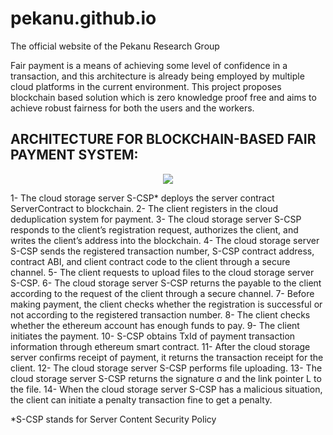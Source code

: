 # pekanu.github.io
The official website of the Pekanu Research Group

Fair payment is a means of achieving some level of confidence in a transaction, and this architecture is already being employed by multiple cloud platforms in the current environment. This project proposes blockchain based solution which is zero knowledge proof free and aims to achieve robust fairness for both the users and the workers.


## ARCHITECTURE FOR BLOCKCHAIN-BASED FAIR PAYMENT SYSTEM:

<p align="center">
  <img src="https://user-images.githubusercontent.com/93195979/194738849-8a811686-e167-4786-996a-c7a4522c43a8.png" />
</p>


1- The cloud storage server S-CSP* deploys the server contract ServerContract to blockchain.
2- The client registers in the cloud deduplication system for payment.
3- The cloud storage server S-CSP responds to the client’s registration request, authorizes the client, and writes the client’s address into the blockchain.
4- The cloud storage server S-CSP sends the registered transaction number, S-CSP contract address, contract ABI, and client contract code to the client through a secure channel.
5- The client requests to upload files to the cloud storage server S-CSP.
6- The cloud storage server S-CSP returns the payable to the client according to the request of the client through a secure channel.
7- Before making payment, the client checks whether the registration is successful or not according to the registered transaction number.
8- The client checks whether the ethereum account has enough funds to pay.
9- The client initiates the payment.
10- S-CSP obtains TxId of payment transaction information through ethereum smart contract.
11- After the cloud storage server confirms receipt of payment, it returns the transaction receipt for the client.
12- The cloud storage server S-CSP performs file uploading.
13- The cloud storage server S-CSP returns the signature σ and the link pointer L to the file.
14- When the cloud storage server S-CSP has a malicious situation, the client can initiate a penalty transaction fine to get a penalty.

*S-CSP stands for Server Content Security Policy
